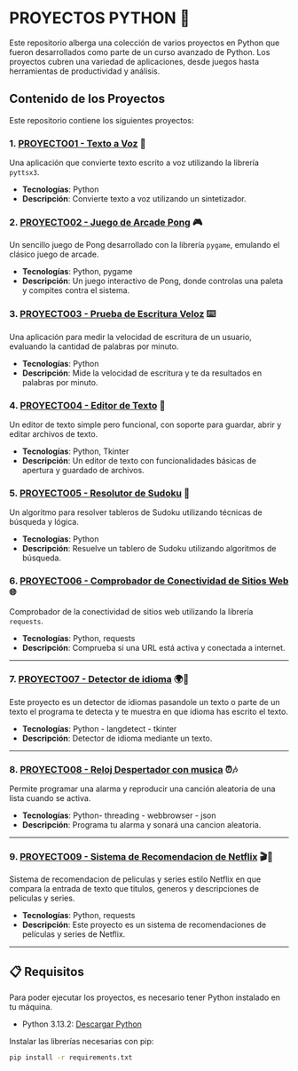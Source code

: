 # PROYECTOS PYTHON 🚀

Este repositorio alberga una colección de varios proyectos en Python que fueron desarrollados como parte de un curso avanzado de Python. Los proyectos cubren una variedad de aplicaciones, desde juegos hasta herramientas de productividad y análisis.

## Contenido de los Proyectos

Este repositorio contiene los siguientes proyectos:

### 1. **[PROYECTO01 - Texto a Voz](https://github.com/AlbertoContento/PROYECTOS-PYTHON/tree/main/PROYECTO01-Texto%20a%20Voz)** 📢

Una aplicación que convierte texto escrito a voz utilizando la librería `pyttsx3`.

- **Tecnologías**: Python
- **Descripción**: Convierte texto a voz utilizando un sintetizador.
  
### 2. **[PROYECTO02 - Juego de Arcade Pong](https://github.com/AlbertoContento/PROYECTOS-PYTHON/tree/main/PROYECTO02-%20Juego%20de%20Arcade%20Pong)** 🎮
Un sencillo juego de Pong desarrollado con la librería `pygame`, emulando el clásico juego de arcade.

- **Tecnologías**: Python, pygame
- **Descripción**: Un juego interactivo de Pong, donde controlas una paleta y compites contra el sistema.

### 3. **[PROYECTO03 - Prueba de Escritura Veloz](https://github.com/AlbertoContento/PROYECTOS-PYTHON/tree/main/PROYECTO03%20-%20Prueba%20de%20Escritura%20Veloz)** ⌨️

Una aplicación para medir la velocidad de escritura de un usuario, evaluando la cantidad de palabras por minuto.

- **Tecnologías**: Python
- **Descripción**: Mide la velocidad de escritura y te da resultados en palabras por minuto.

### 4. **[PROYECTO04 - Editor de Texto](https://github.com/AlbertoContento/PROYECTOS-PYTHON/tree/main/PROYECTO04%20-%20Editor%20de%20Texto)** 📝

Un editor de texto simple pero funcional, con soporte para guardar, abrir y editar archivos de texto.

- **Tecnologías**: Python, Tkinter
- **Descripción**: Un editor de texto con funcionalidades básicas de apertura y guardado de archivos.

### 5. **[PROYECTO05 - Resolutor de Sudoku](https://github.com/AlbertoContento/PROYECTOS-PYTHON/tree/main/PROYECTO05%20-%20Resolutor%20de%20Sudoku)** 🔢

Un algoritmo para resolver tableros de Sudoku utilizando técnicas de búsqueda y lógica.

- **Tecnologías**: Python
- **Descripción**: Resuelve un tablero de Sudoku utilizando algoritmos de búsqueda.

### 6. **[PROYECTO06 - Comprobador de Conectividad de Sitios Web](https://github.com/AlbertoContento/PROYECTOS-PYTHON/tree/main/PROYECTO06%20-%20Comprobador%20de%20Conectividad%20de%20Sitios%20Web)** 🌐

Comprobador de la conectividad de sitios web utilizando la librería `requests`.

- **Tecnologías**: Python, requests
- **Descripción**: Comprueba si una URL está activa y conectada a internet.

---
### 7. **[PROYECTO07 - Detector de idioma](https://github.com/AlbertoContento/PROYECTOS-PYTHON/tree/main/PROYECTO07%20-%20Detector%20de%20Idioma)** 🌍📝


Este proyecto es un detector de idiomas pasandole un texto o parte de un texto el programa te detecta y te muestra en que idioma has escrito el texto.

- **Tecnologías**: Python - langdetect - tkinter
- **Descripción**: Detector de idioma mediante un texto.

---
### 8. **[PROYECTO08 - Reloj Despertador con musica](https://github.com/AlbertoContento/PROYECTOS-PYTHON/tree/main/PROYECTO08%20-%20Reloj%20Despertador)** ⏰🎶

Permite programar una alarma y reproducir una canción aleatoria de una lista cuando se activa.

- **Tecnologías**: Python- threading - webbrowser - json
- **Descripción**: Programa tu alarma y sonará una cancion aleatoria.

---
### 9. **[PROYECTO09 - Sistema de Recomendacion de Netflix](https://github.com/AlbertoContento/PROYECTOS-PYTHON/tree/main/PROYECTO09%20-%20Sistema%20de%20Recomendacion%20de%20Netflix)** 🎬🍿

Sistema de recomendacion de peliculas y series estilo Netflix en que compara la entrada de texto que titulos, generos y descripciones de peliculas y series.

- **Tecnologías**: Python, requests
- **Descripción**: Este proyecto es un sistema de recomendaciones de películas y series de Netflix.

---

## 📋 Requisitos

Para poder ejecutar los proyectos, es necesario tener Python instalado en tu máquina.

- Python 3.13.2: [Descargar Python](https://www.python.org/downloads/)
  
Instalar las librerías necesarias con pip:

```bash
pip install -r requirements.txt
